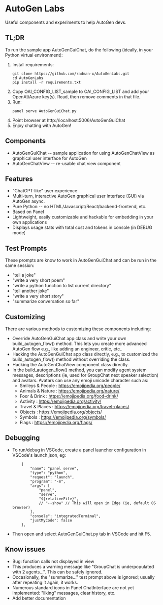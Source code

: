 # AutoGen Labs

Useful components and experiments to help AutoGen devs.

## TL;DR
To run the sample app AutoGenGuiChat, do the following (ideally, in your Python virtual environment):
1. Install requirements:
    ```
    git clone https://github.com/radman-x/AutoGenLabs.git
    cd AutoGenLabs
    pip install -r requirements.txt
    ```
2. Copy OAI_CONFIG_LIST_sample to OAI_CONFIG_LIST and add your OpenAI/Azure key(s). Read, then remove comments in that file.
3. Run:
    ```
    panel serve AutoGenGuiChat.py
    ```
4. Point browser at http://localhost:5006/AutoGenGuiChat
5. Enjoy chatting with AutoGen!

## Components
* AutoGenGuiChat -- sample application for using AutoGenChatView as graphical user interface for AutoGen
* AutoGenChatView -- re-usable chat view component

## Features
* "ChatGPT-like" user experience
* Multi-turn, interactive AutoGen graphical user interface (GUI) via AutoGen async.
* Pure Python -- no HTML/Javascript/React/backend-frontend, etc.
* Based on Panel
* Lightweight, easily customizable and hackable for embedding in your own applications
* Displays usage stats with total cost and tokens in console (in DEBUG mode)

## Test Prompts
These prompts are know to work in AutoGenGuiChat and can be run in the same session:
* "tell a joke"
* "write a very short poem"
* "write a python function to list current directory"
* "tell another joke"
* "write a very short story"
* "summarize conversation so far"

## Customizing
There are various methods to customizing these components including:
* Override AutoGenGuiChat app class and write your own build_autogen_flow() method. This lets you create more advanced AutoGen flow e.g., like adding an engineer, critic, etc..
* Hacking the AutoGenGuiChat app class directly, e.g., to customized the build_autogen_flow() method without overriding the class.
* Hacking the AutoGenChatView component class directly.
* In the build_autogen_flow() method, you can modify agent system messages, descriptions (ie, used for GroupChat next speaker selection) and avatars. Avatars can use any emoji unicode character such as:
    - Smileys & People : https://emojipedia.org/people/
    - Animals & Nature : https://emojipedia.org/nature/
    - Foor & Drink : https://emojipedia.org/food-drink/
    - Activity : https://emojipedia.org/activity/
    - Travel & Places : https://emojipedia.org/travel-places/
    - Objects : https://emojipedia.org/objects/
    - Symbols : https://emojipedia.org/symbols/
    - Flags : https://emojipedia.org/flags/

## Debugging
* To run/debug in VSCode, create a panel launcher configuration in VSCode's launch.json, eg:
    ```
        {
            "name": "panel serve",
            "type": "python",
            "request": "launch",
            "program": "-m",
            "args": [
                "panel",
                "serve",
                "${relativeFile}",
                // "--show" // This will open in Edge (ie, default OS browser)
            ],
            "console": "integratedTerminal",
            "justMyCode": false
        },
    ```
* Then open and select AutoGenGuiChat.py tab in VSCode and hit F5.

## Know issues
* Bug: function calls not displayed in view
* This produces a warning message like "GroupChat is underpopulated with 2 agents...". This can be safely ignored.
* Occasionally, the "summarize..." test prompt above is ignored; usually after repeating it again, it works.
* Numerous standard icons in Panel ChatInterface are not yet implemented: "liking" messages, clear history, etc.
* Add better documentation
